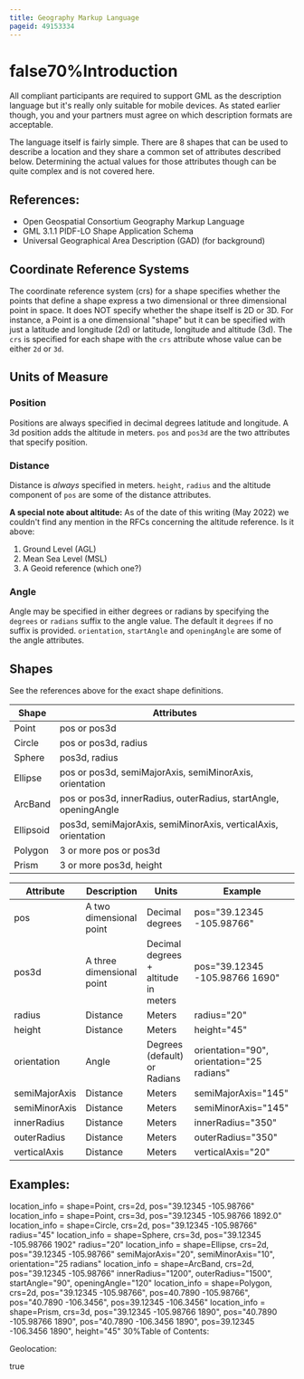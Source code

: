 ```yaml
---
title: Geography Markup Language
pageid: 49153334
---
```


false70%Introduction
============

All compliant participants are required to support GML as the description language but it's really only suitable for mobile devices. As stated earlier though, you and your partners must agree on which description formats are acceptable.

The language itself is fairly simple. There are 8 shapes that can be used to describe a location and they share a common set of attributes described below. Determining the actual values for those attributes though can be quite complex and is not covered here.

References:
-----------

* Open Geospatial Consortium Geography Markup Language
* GML 3.1.1 PIDF-LO Shape Application Schema
* Universal Geographical Area Description (GAD) (for background)

Coordinate Reference Systems
----------------------------

The coordinate reference system (crs) for a shape specifies whether the points that define a shape express a two dimensional or three dimensional point in space. It does NOT specify whether the shape itself is 2D or 3D. For instance, a Point is a one dimensional "shape" but it can be specified with just a latitude and longitude (2d) or latitude, longitude and altitude (3d). The `crs` is specified for each shape with the `crs` attribute whose value can be either `2d` or `3d`.

Units of Measure
----------------

### Position

Positions are always specified in decimal degrees latitude and longitude. A 3d position adds the altitude in meters. `pos` and `pos3d` are the two attributes that specify position.

### Distance

Distance is *always* specified in meters. `height`, `radius` and the altitude component of `pos` are some of the distance attributes.

**A special note about altitude:** As of the date of this writing (May 2022) we couldn't find any mention in the RFCs concerning the altitude reference. Is it above:

1. Ground Level (AGL)
2. Mean Sea Level (MSL)
3. A Geoid reference (which one?)

### Angle

Angle may be specified in either degrees or radians by specifying the `degrees` or `radians` suffix to the angle value. The default it `degrees` if no suffix is provided. `orientation`, `startAngle` and `openingAngle` are some of the angle attributes.

Shapes
------

See the references above for the exact shape definitions.



| Shape | Attributes |
| --- | --- |
| Point | pos or pos3d |
| Circle | pos or pos3d, radius |
| Sphere | pos3d, radius |
| Ellipse | pos or pos3d, semiMajorAxis, semiMinorAxis, orientation |
| ArcBand | pos or pos3d, innerRadius, outerRadius, startAngle, openingAngle |
| Ellipsoid | pos3d, semiMajorAxis, semiMinorAxis, verticalAxis, orientation |
| Polygon | 3 or more pos or pos3d |
| Prism | 3 or more pos3d, height |



| Attribute | Description | Units | Example |
| --- | --- | --- | --- |
| pos | A two dimensional point | Decimal degrees | pos="39.12345 -105.98766" |
| pos3d | A three dimensional point | Decimal degrees + altitude in meters | pos="39.12345 -105.98766 1690" |
| radius | Distance | Meters | radius="20" |
| height | Distance | Meters | height="45" |
| orientation | Angle | Degrees (default) or Radians | orientation="90", orientation="25 radians" |
| semiMajorAxis | Distance | Meters | semiMajorAxis="145" |
| semiMinorAxis | Distance | Meters | semiMinorAxis="145" |
| innerRadius | Distance | Meters | innerRadius="350" |
| outerRadius | Distance | Meters | outerRadius="350" |
| verticalAxis | Distance | Meters | verticalAxis="20" |

Examples:
---------

location\_info = shape=Point, crs=2d, pos="39.12345 -105.98766"
location\_info = shape=Point, crs=3d, pos="39.12345 -105.98766 1892.0"
location\_info = shape=Circle, crs=2d, pos="39.12345 -105.98766" radius="45"
location\_info = shape=Sphere, crs=3d, pos="39.12345 -105.98766 1902" radius="20"
location\_info = shape=Ellipse, crs=2d, pos="39.12345 -105.98766" semiMajorAxis="20", semiMinorAxis="10", orientation="25 radians"
location\_info = shape=ArcBand, crs=2d, pos="39.12345 -105.98766" innerRadius="1200", outerRadius="1500", startAngle="90", openingAngle="120"
location\_info = shape=Polygon, crs=2d, pos="39.12345 -105.98766", pos=40.7890 -105.98766", pos="40.7890 -106.3456", pos=39.12345 -106.3456"
location\_info = shape=Prism, crs=3d, pos="39.12345 -105.98766 1890", pos="40.7890 -105.98766 1890", pos="40.7890 -106.3456 1890", pos=39.12345 -106.3456 1890", height="45"
30%Table of Contents:

Geolocation:

true